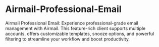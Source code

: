 # Airmail-Professional-Email
Airmail Professional Email: Experience professional-grade email management with Airmail. This feature-rich client supports multiple accounts, offers customizable templates, snooze options, and powerful filtering to streamline your workflow and boost productivity.
